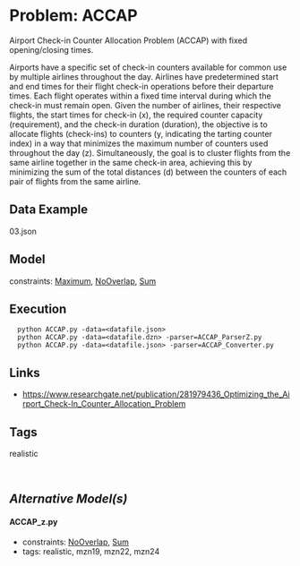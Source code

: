 # Problem: ACCAP

Airport Check-in Counter Allocation Problem (ACCAP) with fixed opening/closing times.

Airports have a specific set of check-in counters available for common use by multiple airlines throughout the day.
Airlines have predetermined start and end times for their flight check-in operations before their departure times.
Each flight operates within a fixed time interval during which the check-in must remain open.
Given the number of airlines, their respective flights, the start times for check-in (x),
the required counter capacity (requirement), and the check-in duration (duration),
the objective is to allocate flights (check-ins) to counters (y, indicating the tarting counter index) in a way
that minimizes the maximum number of counters used throughout the day (z).
Simultaneously, the goal is to cluster flights from the same airline together
in the same check-in area, achieving this by minimizing the sum of the total distances (d)
between the counters of each pair of flights from the same airline.

## Data Example
  03.json

## Model
  constraints: [Maximum](https://pycsp.org/documentation/constraints/Maximum), [NoOverlap](https://pycsp.org/documentation/constraints/NoOverlap), [Sum](https://pycsp.org/documentation/constraints/Sum)

## Execution
```
  python ACCAP.py -data=<datafile.json>
  python ACCAP.py -data=<datafile.dzn> -parser=ACCAP_ParserZ.py
  python ACCAP.py -data=<datafile.json> -parser=ACCAP_Converter.py
```

## Links
  - https://www.researchgate.net/publication/281979436_Optimizing_the_Airport_Check-In_Counter_Allocation_Problem

## Tags
  realistic

<br />

## _Alternative Model(s)_

#### ACCAP_z.py
 - constraints: [NoOverlap](https://pycsp.org/documentation/constraints/NoOverlap), [Sum](https://pycsp.org/documentation/constraints/Sum)
 - tags: realistic, mzn19, mzn22, mzn24
